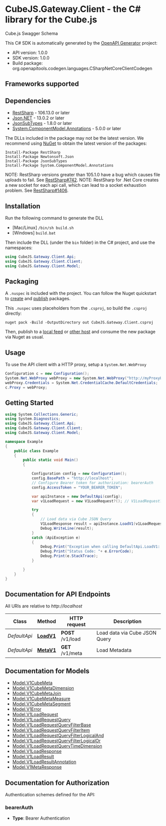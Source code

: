# CubeJS.Gateway.Client - the C# library for the Cube.js

Cube.js Swagger Schema

This C# SDK is automatically generated by the [OpenAPI Generator](https://openapi-generator.tech) project:

- API version: 1.0.0
- SDK version: 1.0.0
- Build package: org.openapitools.codegen.languages.CSharpNetCoreClientCodegen

<a id="frameworks-supported"></a>
## Frameworks supported

<a id="dependencies"></a>
## Dependencies

- [RestSharp](https://www.nuget.org/packages/RestSharp) - 106.13.0 or later
- [Json.NET](https://www.nuget.org/packages/Newtonsoft.Json/) - 13.0.2 or later
- [JsonSubTypes](https://www.nuget.org/packages/JsonSubTypes/) - 1.8.0 or later
- [System.ComponentModel.Annotations](https://www.nuget.org/packages/System.ComponentModel.Annotations) - 5.0.0 or later

The DLLs included in the package may not be the latest version. We recommend using [NuGet](https://docs.nuget.org/consume/installing-nuget) to obtain the latest version of the packages:
```
Install-Package RestSharp
Install-Package Newtonsoft.Json
Install-Package JsonSubTypes
Install-Package System.ComponentModel.Annotations
```

NOTE: RestSharp versions greater than 105.1.0 have a bug which causes file uploads to fail. See [RestSharp#742](https://github.com/restsharp/RestSharp/issues/742).
NOTE: RestSharp for .Net Core creates a new socket for each api call, which can lead to a socket exhaustion problem. See [RestSharp#1406](https://github.com/restsharp/RestSharp/issues/1406).

<a id="installation"></a>
## Installation
Run the following command to generate the DLL
- [Mac/Linux] `/bin/sh build.sh`
- [Windows] `build.bat`

Then include the DLL (under the `bin` folder) in the C# project, and use the namespaces:
```csharp
using CubeJS.Gateway.Client.Api;
using CubeJS.Gateway.Client.Client;
using CubeJS.Gateway.Client.Model;
```
<a id="packaging"></a>
## Packaging

A `.nuspec` is included with the project. You can follow the Nuget quickstart to [create](https://docs.microsoft.com/en-us/nuget/quickstart/create-and-publish-a-package#create-the-package) and [publish](https://docs.microsoft.com/en-us/nuget/quickstart/create-and-publish-a-package#publish-the-package) packages.

This `.nuspec` uses placeholders from the `.csproj`, so build the `.csproj` directly:

```
nuget pack -Build -OutputDirectory out CubeJS.Gateway.Client.csproj
```

Then, publish to a [local feed](https://docs.microsoft.com/en-us/nuget/hosting-packages/local-feeds) or [other host](https://docs.microsoft.com/en-us/nuget/hosting-packages/overview) and consume the new package via Nuget as usual.

<a id="usage"></a>
## Usage

To use the API client with a HTTP proxy, setup a `System.Net.WebProxy`
```csharp
Configuration c = new Configuration();
System.Net.WebProxy webProxy = new System.Net.WebProxy("http://myProxyUrl:80/");
webProxy.Credentials = System.Net.CredentialCache.DefaultCredentials;
c.Proxy = webProxy;
```

<a id="getting-started"></a>
## Getting Started

```csharp
using System.Collections.Generic;
using System.Diagnostics;
using CubeJS.Gateway.Client.Api;
using CubeJS.Gateway.Client.Client;
using CubeJS.Gateway.Client.Model;

namespace Example
{
    public class Example
    {
        public static void Main()
        {

            Configuration config = new Configuration();
            config.BasePath = "http://localhost";
            // Configure Bearer token for authorization: bearerAuth
            config.AccessToken = "YOUR_BEARER_TOKEN";

            var apiInstance = new DefaultApi(config);
            var v1LoadRequest = new V1LoadRequest?(); // V1LoadRequest? |  (optional) 

            try
            {
                // Load data via Cube JSON Query
                V1LoadResponse result = apiInstance.LoadV1(v1LoadRequest);
                Debug.WriteLine(result);
            }
            catch (ApiException e)
            {
                Debug.Print("Exception when calling DefaultApi.LoadV1: " + e.Message );
                Debug.Print("Status Code: "+ e.ErrorCode);
                Debug.Print(e.StackTrace);
            }

        }
    }
}
```

<a id="documentation-for-api-endpoints"></a>
## Documentation for API Endpoints

All URIs are relative to *http://localhost*

Class | Method | HTTP request | Description
------------ | ------------- | ------------- | -------------
*DefaultApi* | [**LoadV1**](docs\DefaultApi.md#loadv1) | **POST** /v1/load | Load data via Cube JSON Query
*DefaultApi* | [**MetaV1**](docs\DefaultApi.md#metav1) | **GET** /v1/meta | Load Metadata


<a id="documentation-for-models"></a>
## Documentation for Models

 - [Model.V1CubeMeta](docs\V1CubeMeta.md)
 - [Model.V1CubeMetaDimension](docs\V1CubeMetaDimension.md)
 - [Model.V1CubeMetaJoin](docs\V1CubeMetaJoin.md)
 - [Model.V1CubeMetaMeasure](docs\V1CubeMetaMeasure.md)
 - [Model.V1CubeMetaSegment](docs\V1CubeMetaSegment.md)
 - [Model.V1Error](docs\V1Error.md)
 - [Model.V1LoadRequest](docs\V1LoadRequest.md)
 - [Model.V1LoadRequestQuery](docs\V1LoadRequestQuery.md)
 - [Model.V1LoadRequestQueryFilterBase](docs\V1LoadRequestQueryFilterBase.md)
 - [Model.V1LoadRequestQueryFilterItem](docs\V1LoadRequestQueryFilterItem.md)
 - [Model.V1LoadRequestQueryFilterLogicalAnd](docs\V1LoadRequestQueryFilterLogicalAnd.md)
 - [Model.V1LoadRequestQueryFilterLogicalOr](docs\V1LoadRequestQueryFilterLogicalOr.md)
 - [Model.V1LoadRequestQueryTimeDimension](docs\V1LoadRequestQueryTimeDimension.md)
 - [Model.V1LoadResponse](docs\V1LoadResponse.md)
 - [Model.V1LoadResult](docs\V1LoadResult.md)
 - [Model.V1LoadResultAnnotation](docs\V1LoadResultAnnotation.md)
 - [Model.V1MetaResponse](docs\V1MetaResponse.md)


<a id="documentation-for-authorization"></a>
## Documentation for Authorization


Authentication schemes defined for the API:
<a id="bearerAuth"></a>
### bearerAuth

- **Type**: Bearer Authentication

